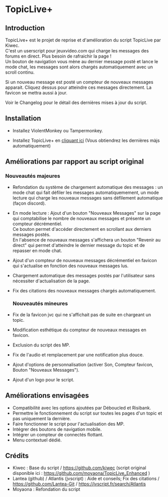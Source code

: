 # TopicLive+

## Introduction

<p>TopicLive+ est le projet de reprise et d'amélioration du script TopicLive par Kiwec.<br>
C'est un userscript pour jeuxvideo.com qui charge les messages des forums en direct. Plus besoin de rafraichir la page !<br>
Un bouton de navigation vous mène au dernier message posté et lance le mode chat, les messages sont alors chargés automatiquement avec un scroll continu.

Si un nouveau message est posté un compteur de nouveaux messages apparait. Cliquez dessus pour atteindre ces messages directement. La favicon se mettra aussi à jour.</p>

<p>Voir le Changelog pour le détail des dernières mises à jour du script.</p>

## Installation

- Installez ViolentMonkey ou Tampermonkey.

- Installez TopicLive+ en [cliquant ici](https://github.com/moyaona/TopicLivePlus/raw/refs/heads/main/TopicLivePlus.user.js) (Vous obtiendrez les dernières màjs automatiquement)

## Améliorations par rapport au script original

  ### Nouveautés majeures
- Refondation du système de chargement automatique des messages : un mode chat qui fait défiler les messages automatiquemement, un mode lecture qui charge les nouveaux messages sans défilement automatique (façon discord).
- En mode lecture : Ajout d'un bouton "Nouveaux Messages" sur la page qui comptabilise le nombre de nouveaux messages et présente un compteur décrémentiel. <br> Ce bouton permet d'accéder directement en scrollant aux derniers messages postés.<br> En l'absence de nouveaux messages s'affichera un bouton "Revenir au direct" qui permet d'atteindre le dernier message du topic et de repasser en mode chat.
- Ajout d'un compteur de nouveaux messages décrémentiel en favicon qui s'actualise en fonction des nouveaux messages lus.
- Chargement automatique des messages postés par l'utilisateur sans nécessiter d'actualisation de la page.
- Fix des citations des nouveaux messages chargés automatiquement.

  ### Nouveautés mineures
- Fix de la favicon jvc qui ne s'affichait pas de suite en chargeant un topic.
- Modification esthétique du compteur de nouveaux messages en favicon.
- Exclusion du script des MP.
- Fix de l'audio et remplacement par une notification plus douce.
- Ajout d'options de personnalisation (activer Son, Compteur favicon, Bouton "Nouveaux Messages").
- Ajout d'un logo pour le script.

## Améliorations envisagées
- Compatibilité avec les options ajoutées par Déboucled et Risibank.
- Permettre le fonctionnement du script sur toutes les pages d'un topic et pas uniquement la dernière.
- Faire fonctionner le script pour l'actualisation des MP.
- Intégrer des boutons de navigation mobile.
- Intégrer un compteur de connectés flottant.
- Menu contextuel dédié.

## Crédits
- Kiwec : Base du script / https://github.com/kiwec (script original disponible ici : https://github.com/moyaona/TopicLive_Enhanced )
- Lantea (github) / Atlantis (jvscript) : Aide et conseils; Fix des citations / https://github.com/Lantea-Git / https://jvscript.fr/search/Atlantis
- Moyaona : Refondation du script
